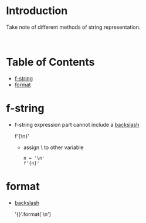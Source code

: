 <!-- omit in toc -->
# Introduction
Take note of different methods of string representation.

<br />

<!-- omit in toc -->
# Table of Contents
- [f-string](#f-string)
- [format](#format)



# f-string
* f-string expression part cannot include a [backslash](https://www.python.org/dev/peps/pep-0498/#escape-sequences)

    f'{\n}'

  * assign \ to other variable

        n = '\n'
        f'{n}'


# format
* [backslash](https://stackoverflow.com/a/44780840)

    '{}'.format('\n')
